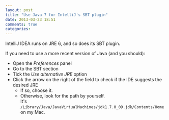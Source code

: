 ```yaml
---
layout: post
title: "Use Java 7 for IntelliJ's SBT plugin"
date: 2013-03-23 18:51
comments: true
categories: 
---
```


IntelliJ IDEA runs on JRE 6, and so does its SBT plugin. 
 
If you need to use a more recent version of Java (and you should): 

* Open the *Preferences* panel
* Go to the SBT section
* Tick the *Use alternative JRE* option
* Click the arrow on the right of the field to check if the IDE suggests the desired JRE
  * If so, choose it.
  * Otherwise, look for the path by yourself.  
It's `/Library/Java/JavaVirtualMachines/jdk1.7.0_09.jdk/Contents/Home` on my Mac.
